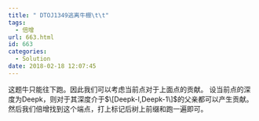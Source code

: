 ```yaml
---
title: " DTOJ1349逃离牛棚\t\t"
tags:
  - 倍增
url: 663.html
id: 663
categories:
  - Solution
date: 2018-02-18 12:07:45
---
```


这题牛只能往下跑。因此我们可以考虑当前点对于上面点的贡献。 设当前点的深度为Deepk，则对于其深度介于$\[Deepk-l,Deepk-1\]$的父亲都可以产生贡献。然后我们倍增找到这个端点，打上标记后树上前缀和跑一遍即可。